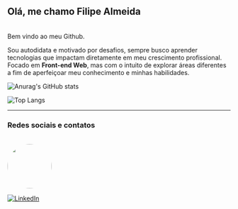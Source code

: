 <h2>Olá, me chamo Filipe Almeida</h2><br>
Bem vindo ao meu Github.

Sou autodidata e motivado por desafios, sempre busco aprender tecnologias que impactam diretamente em meu 
crescimento profissional. Focado em <strong>Front-end Web</strong>, mas com o intuito de explorar
áreas diferentes a fim de aperfeiçoar meu conhecimento e minhas habilidades.<br>

![Anurag's GitHub stats](https://github-readme-stats.vercel.app/api?username=lipeall&show_icons=true&theme=radical)

![Top Langs](https://github-readme-stats.vercel.app/api/top-langs/?username=lipeall&layout=compact)

<hr>
<h3>Redes sociais e contatos </h3>
<br>

<img style="border-radius: 50%;" src="https://avatars.githubusercontent.com/u/63127594?s=400&v=4" width="100px;" alt=""/>
<br />


<a href="https://www.linkedin.com/in/filipe-almeida-amaral/">

![LinkedIn](https://img.shields.io/badge/linkedin-%230077B5.svg?style=for-the-badge&logo=linkedin&logoColor=white)

